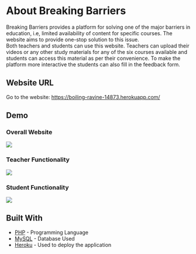 # About Breaking Barriers
Breaking Barriers provides a platform for solving one of the major barriers in education, i.e, limited availability of content for specific courses. The website aims to provide one-stop solution to this issue.<br> Both teachers and students can use this website. Teachers can upload their videos or any other study materials for any of the six courses available and students can access this material as per their convenience. To make the platform more interactive the students can also fill in the feedback form.
## Website URL
Go to the website: https://boiling-ravine-14873.herokuapp.com/
## Demo
### Overall Website

![](overall1.gif)

### Teacher Functionality

![](teacher.gif)

### Student Functionality

![](student.gif)

## Built With
* [PHP](https://www.php.net/docs.php) - Programming Language
* [MySQL](https://www.mysql.com/) - Database Used
* [Heroku](https://devcenter.heroku.com/categories/reference) - Used to deploy the application
